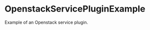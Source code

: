 OpenstackServicePluginExample
=============================

Example of an Openstack service plugin.

